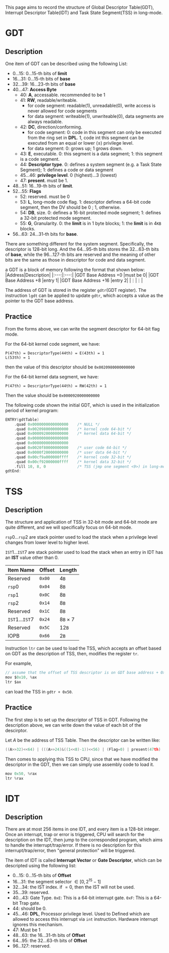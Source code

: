 This page aims to record the structure of Global Descriptor Table(GDT), Interrupt Descriptor Table(IDT) and Task State Segment(TSS) in long-mode.

# GDT
## Description
One item of GDT can be described using the following List:

- $0...15$: $0...15$-th bits of **limit**
- $16...31$: $0...15$-th bits of **base**
- $32...39$: $16...23$-th bits of **base**
- $40...47$: **Access Byte**
  - $40$: **A**, accessable. recommended to be $1$
  - $41$: **RW**, readable/writeable.
    - for code segment: readable($1$), unreadable($0$), write access is never allowed for code segments
    - for data segment: writeable($1$), unwriteable($0$), data segments are always readable.
  - $42$: **DC**, direction/conforming.
    - for code segment: $0$: code in this segment can only be executed from the ring set in **DPL**. $1$, code int this segment can be executed from an equal or lower ($\leq$) privilege level.
    - for data segment: $0$: grows up; $1$ grows down.
  - $43$: **E**, executable. $0$: this segment is a data segment; $1$: this segment is a code segment.
  - $44$: **Descriptor type**. $0$: defines a system segment (e.g. a Task State Segment); $1$: defines a code or data segment
  - $45...46$: **privilege level**. $0~\mathrm{(highest)}...3~\mathrm{(lowest)}$
  - $47$: **present**. must be $1$.
- $48...51$: $16...19$-th bits of **limit**.
- $52...55$: **Flags**
  - $52$: reserved. must be $0$
  - $53$: **L**, long-mode code flag. $1$: descriptor defines a 64-bit code segment, then the DV should be $0$ ; $1$, otherwise. 
  - $54$: **DB**, size. $0$: defines a 16-bit protected mode segment; $1$: defines a 32-bit protected mode segment.
  - $55$: **G**, Granularity. $0$: the **limit** is in 1 byte blocks; $1$: the **limit** is in $4\texttt{KB}$ blocks.
- $56...63$: $24...31$-th bits for **base**.

There are something different for the system segment. Specifically, the descriptor is 128-bit long. And the $64...95$-th bits stores the $32...63$-th bits of **base**, while the $96...127$-th bits are reserved and the meaning of other bits are the same as those in descriptor for code and data segment.
  
a GDT is a block of memory following the format that shown below:
|Address|Description|
|:---:|:---:|
|GDT Base Address $+ 0$ |must be $0$|
|GDT Base Address $+ 8$ |entry $1$|
|GDT Base Address $+ 16$ |entry $2$|
|$\vdots$|$\vdots$|

The address of GDT is stored in the register ``gdtr``(GDT register).
The instruction ``lgdt`` can be applied to update ``gdtr``, which accepts a value as the pointer to the GDT base address.

## Practice
From the forms above, we can write the segment descriptor for 64-bit flag mode.

For the 64-bit kernel code segment, we have:
```
P(47th) = DescriptorType(44th) = E(43th) = 1
L(53th) = 1
```
then the value of this descriptor should be $\texttt{0x0020980000000000}$

For the 64-bit kernel data segment, we have:
```
P(47th) = DescriptorType(44th) = RW(42th) = 1
```
Then the value should be $\texttt{0x0000920000000000}$

The following code shown the initial GDT, which is used in the initialization period of kernel program:

```cpp
ENTRY(gdtTable)
    .quad 0x0000000000000000    /* NULL */
    .quad 0x0020980000000000    /* kernel code 64-bit */
    .quad 0x0000920000000000    /* kernel data 64-bit */
    .quad 0x0000000000000000 
    .quad 0x0000000000000000
    .quad 0x0020f80000000000    /* user code 64-bit */
    .quad 0x0000f20000000000    /* user data 64-bit */
    .quad 0x00cf9a000000ffff    /* kernel code 32-bit */
    .quad 0x00cf92000000ffff    /* kernel data 32-bit */
    .fill 10, 8, 0				/* TSS (jmp one segment <9>) in long-mode 128-bit 50*/
gdtEnd:
```

# TSS
## Description
The structure and application of TSS in 32-bit mode and 64-bit mode are quite different, and we will specifically focus on 64-bit mode.

$\texttt{rsp}0...\texttt{rsp}2$ are stack pointer used to load the stack when a privilege level changes from lower level to higher level.

$\texttt{IST}1...\texttt{IST}7$ are stack pointer used to load the stack when an entry in IDT has an **IST** value other than $0$.


|Item Name|Offset             |Length       |
|---|---|---|
|Reserved|$\texttt{0x00}$    |$4\texttt{B}$|
|$\texttt{rsp}0$|$\texttt{0x04}$    |$8\texttt{B}$|
|$\texttt{rsp}1$|$\texttt{0x0C}$    |$8\texttt{B}$|
|$\texttt{rsp}2$|$\texttt{0x14}$    |$8\texttt{B}$|
|Reserved|$\texttt{0x1C}$    |$8\texttt{B}$|
|$\texttt{IST}1...\texttt{IST}7$    |$\texttt{0x24}$ |$8\texttt{B}\times 7$|
|Reserved|$\texttt{0x5C}$    |$12\texttt{B}$|
|IOPB|$\texttt{0x66}$ |$2\texttt{B}$|

Instruction ``ltr`` can be used to load the TSS, which accepts an offset based on GDT as the description of TSS, then, modifies the register ``tr``.

For example, 
```as
// assume that the offset of TSS descriptor is on GDT base address + 0x10
mov $0x10, %ax
ltr $ax
```
can load the TSS in ``gdtr + 0x50``.

## Practice
The first step is to set up the descriptor of TSS in GDT.
Following the description above, we can write down the value of each bit of the descirptor.

Let $A$ be the address of TSS Table.
Then the descriptor can be written like:
```cpp
((A>>32)<<64) | (((A>>24)&((1<<8)-1))<<56) | (Flag=0) | present(47th) | E(43th) | A(40th) | ((A&0xffffff)<<16) | (0x103)
```
Then comes to applying this TSS to CPU, since that we have modified the descriptor in the GDT, then we can simply use assembly code to load it.
```as
mov 0x50, %rax
ltr %rax
```
# IDT
## Description
There are at most $256$ items in one IDT, and every item is a 128-bit integer. Once an interrupt, trap or error is triggered, CPU will search for the description on the IDT, then jump to the corresponded program, which aims to handle the interrupt/trap/error. If there is no description for this interrupt/trap/error, then "general protection" will be triggered.

The item of IDT is called **Interrupt Vector** or **Gate Descriptor**, which can be descripted using the following list:

- $0...15$: $0...15$-th bits of **Offset**
- $16...31$: the segment selector $\in[0, 2^{15}-1]$
- $32...34$: the IST index. if $=0$, then the IST will not be used.
- $35...39$: reserved.
- $40...43$: Gate Type. $\texttt{0xE}$: This is a 64-bit interrupt gate. $\texttt{0xF}$: This is a 64-bit Trap gate.
- $44$: should be $0$.
- $45...46$: **DPL**, Processor privilege level. Used to Defined which are allowed to access this interrupt via ``int`` instruction. Hardware interrupt ignores this mechanism.
- $47$: Must be $1$
- $48...63$: the $16...31$-th bits of **Offset**
- $64...95$: the $32...63$-th bits of **Offset**
- $96...127$: reserved.